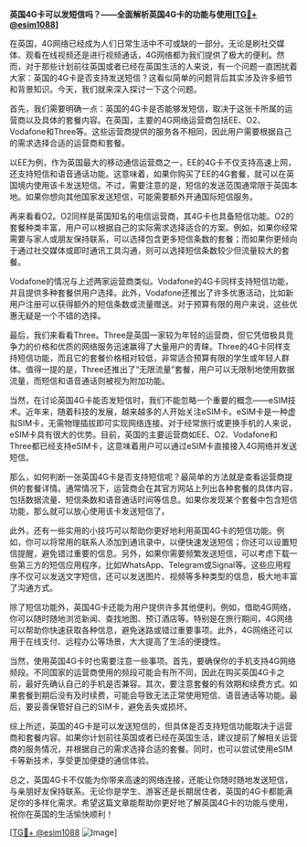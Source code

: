 **英国4G卡可以发短信吗？——全面解析英国4G卡的功能与使用[[TG💪+ @esim1088](https://t.me/s/esim1088)]**

在英国，4G网络已经成为人们日常生活中不可或缺的一部分。无论是刷社交媒体、观看在线视频还是进行视频通话，4G网络都为我们提供了极大的便利。然而，对于那些计划前往英国或者已经在英国生活的人来说，有一个问题一直困扰着大家：英国的4G卡是否支持发送短信？这看似简单的问题背后其实涉及许多细节和背景知识。今天，我们就来深入探讨一下这个问题。

首先，我们需要明确一点：英国的4G卡是否能够发短信，取决于这张卡所属的运营商以及具体的套餐内容。在英国，主要的4G网络运营商包括EE、O2、Vodafone和Three等。这些运营商提供的服务各不相同，因此用户需要根据自己的需求选择合适的运营商和套餐。

以EE为例，作为英国最大的移动通信运营商之一，EE的4G卡不仅支持高速上网，还支持短信和语音通话功能。这意味着，如果你购买了EE的4G套餐，就可以在英国境内使用该卡发送短信。不过，需要注意的是，短信的发送范围通常限于英国本地。如果你想向其他国家发送短信，可能需要额外开通国际短信服务。

再来看看O2。O2同样是英国知名的电信运营商，其4G卡也具备短信功能。O2的套餐种类丰富，用户可以根据自己的实际需求选择适合的方案。例如，如果你经常需要与家人或朋友保持联系，可以选择包含更多短信条数的套餐；而如果你更倾向于通过社交媒体或即时通讯工具沟通，则可以选择短信条数较少但流量较大的套餐。

Vodafone的情况与上述两家运营商类似。Vodafone的4G卡同样支持短信功能，并且提供多种套餐供用户选择。此外，Vodafone还推出了许多优惠活动，比如新用户注册可以获得额外的短信条数或流量赠送。对于预算有限的用户来说，这些优惠无疑是一个不错的选择。

最后，我们来看看Three。Three是英国一家较为年轻的运营商，但它凭借极具竞争力的价格和优质的网络服务迅速赢得了大量用户的青睐。Three的4G卡同样支持短信功能，而且它的套餐价格相对较低，非常适合预算有限的学生或年轻人群体。值得一提的是，Three还推出了“无限流量”套餐，用户可以无限制地使用数据流量，而短信和语音通话则被视为附加功能。

当然，在讨论英国4G卡能否发短信时，我们不能忽略一个重要的概念——eSIM技术。近年来，随着科技的发展，越来越多的人开始关注eSIM卡。eSIM卡是一种虚拟SIM卡，无需物理插拔即可实现网络连接。对于经常旅行或更换手机的人来说，eSIM卡具有很大的优势。目前，英国的主要运营商如EE、O2、Vodafone和Three都已经支持eSIM卡，这意味着用户可以通过eSIM卡直接接入4G网络并发送短信。

那么，如何判断一张英国4G卡是否支持短信呢？最简单的方法就是查看运营商提供的套餐详情。通常情况下，运营商会在其官方网站上列出各种套餐的具体内容，包括数据流量、短信条数和语音通话时间等信息。如果你发现某个套餐中包含短信功能，那么就可以放心使用该卡发送短信了。

此外，还有一些实用的小技巧可以帮助你更好地利用英国4G卡的短信功能。例如，你可以将常用的联系人添加到通讯录中，以便快速发送短信；你还可以设置短信提醒，避免错过重要的信息。另外，如果你需要频繁发送短信，可以考虑下载一些第三方的短信应用程序，比如WhatsApp、Telegram或Signal等。这些应用程序不仅可以发送文字短信，还可以发送图片、视频等多种类型的信息，极大地丰富了沟通方式。

除了短信功能外，英国4G卡还能为用户提供许多其他便利。例如，借助4G网络，你可以随时随地浏览新闻、查找地图、预订酒店等。特别是在旅行期间，4G网络可以帮助你快速获取各种信息，避免迷路或错过重要事项。此外，4G网络还可以用于在线支付、远程办公等场景，大大提高了生活的便捷性。

当然，使用英国4G卡时也需要注意一些事项。首先，要确保你的手机支持4G网络频段。不同国家的运营商使用的频段可能会有所不同，因此在购买英国4G卡之前，最好先确认自己的手机是否兼容。其次，要注意套餐的有效期和续费方式。如果套餐到期后没有及时续费，可能会导致无法正常使用短信、语音通话等功能。最后，要妥善保管好自己的SIM卡，避免丢失或损坏。

综上所述，英国的4G卡是可以发送短信的，但具体是否支持短信功能取决于运营商和套餐内容。如果你计划前往英国或者已经在英国生活，建议提前了解相关运营商的服务情况，并根据自己的需求选择合适的套餐。同时，也可以尝试使用eSIM卡等新技术，享受更加便捷的通信体验。

总之，英国4G卡不仅能为你带来高速的网络连接，还能让你随时随地发送短信，与亲朋好友保持联系。无论你是学生、游客还是长期居住者，英国的4G卡都能满足你的多样化需求。希望这篇文章能帮助你更好地了解英国4G卡的功能与使用，祝你在英国的生活愉快顺利！

[[TG💪+ @esim1088](https://t.me/s/esim1088) ![Image](https://i.postimg.cc/4NQfJmqS/Snipaste-2025-05-13-00-14-12.png)]